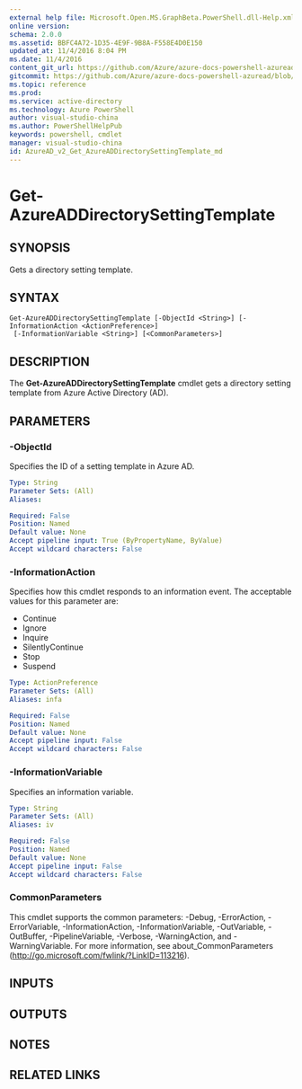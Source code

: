 ```yaml
---
external help file: Microsoft.Open.MS.GraphBeta.PowerShell.dll-Help.xml
online version: 
schema: 2.0.0
ms.assetid: BBFC4A72-1D35-4E9F-9B8A-F558E4D0E150
updated_at: 11/4/2016 8:04 PM
ms.date: 11/4/2016
content_git_url: https://github.com/Azure/azure-docs-powershell-azuread/blob/live/Azure%20AD%20Cmdlets/AzureAD/v2/Get-AzureADDirectorySettingTemplate.md
gitcommit: https://github.com/Azure/azure-docs-powershell-azuread/blob/249390dddf832e16e50b8aa150b753644ca8202f/Azure%20AD%20Cmdlets/AzureAD/v2/Get-AzureADDirectorySettingTemplate.md
ms.topic: reference
ms.prod: 
ms.service: active-directory
ms.technology: Azure PowerShell
author: visual-studio-china
ms.author: PowerShellHelpPub
keywords: powershell, cmdlet
manager: visual-studio-china
id: AzureAD_v2_Get_AzureADDirectorySettingTemplate_md
---
```


# Get-AzureADDirectorySettingTemplate

## SYNOPSIS
Gets a directory setting template.

## SYNTAX

```
Get-AzureADDirectorySettingTemplate [-ObjectId <String>] [-InformationAction <ActionPreference>]
 [-InformationVariable <String>] [<CommonParameters>]
```

## DESCRIPTION
The **Get-AzureADDirectorySettingTemplate** cmdlet gets a directory setting template from Azure Active Directory (AD).

## PARAMETERS

### -ObjectId
Specifies the ID of a setting template in Azure AD.

```yaml
Type: String
Parameter Sets: (All)
Aliases: 

Required: False
Position: Named
Default value: None
Accept pipeline input: True (ByPropertyName, ByValue)
Accept wildcard characters: False
```

### -InformationAction
Specifies how this cmdlet responds to an information event. The acceptable values for this parameter are:

- Continue
- Ignore
- Inquire
- SilentlyContinue
- Stop
- Suspend

```yaml
Type: ActionPreference
Parameter Sets: (All)
Aliases: infa

Required: False
Position: Named
Default value: None
Accept pipeline input: False
Accept wildcard characters: False
```

### -InformationVariable
Specifies an information variable.

```yaml
Type: String
Parameter Sets: (All)
Aliases: iv

Required: False
Position: Named
Default value: None
Accept pipeline input: False
Accept wildcard characters: False
```

### CommonParameters
This cmdlet supports the common parameters: -Debug, -ErrorAction, -ErrorVariable, -InformationAction, -InformationVariable, -OutVariable, -OutBuffer, -PipelineVariable, -Verbose, -WarningAction, and -WarningVariable. For more information, see about_CommonParameters (http://go.microsoft.com/fwlink/?LinkID=113216).

## INPUTS

## OUTPUTS

## NOTES

## RELATED LINKS


